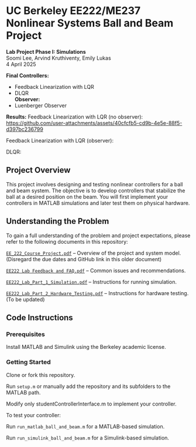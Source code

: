 # UC Berkeley EE222/ME237 Nonlinear Systems Ball and Beam Project

**Lab Project Phase I: Simulations**  
Soomi Lee, Arvind Kruthiventy, Emily Lukas  
4 April 2025  

**Final Controllers:**
- Feedback Linearization with LQR
- DLQR  
**Observer:**
- Luenberger Observer

**Results:**
Feedback Linearization with LQR (no observer):  
https://github.com/user-attachments/assets/40cfcfb5-cd9b-4e5e-88f5-d397bc236799

Feedback Linearization with LQR (observer):

DLQR:




## Project Overview

This project involves designing and testing nonlinear controllers for a ball and beam system. The objective is to develop controllers that stabilize the ball at a desired position on the beam. You will first implement your controllers in MATLAB simulations and later test them on physical hardware.

## Understanding the Problem

To gain a full understanding of the problem and project expectations, please refer to the following documents in this repository:

[`EE_222_Course_Project.pdf`](EE_222_Course_Project.pdf) – Overview of the project and system model. (Disregard the due dates and GitHub link in this older document)

[`EE222 Lab Feedback and FAQ.pdf`](EE222_Lab_Feedback_and_FAQ.pdf) – Common issues and recommendations.

[`EE222_Lab_Part_1_Simulation.pdf`](EE222_Lab_Part_1_Simulation.pdf) – Instructions for running simulation.

[`EE222_Lab_Part_2_Hardware_Testing.pdf`](EE222_Lab_Part_2_Hardware_Testing.pdf) – Instructions for hardware testing. (To be updated)

## Code Instructions

### Prerequisites

Install MATLAB and Simulink using the Berkeley academic license.

### Getting Started

Clone or fork this repository.

Run `setup.m` or manually add the repository and its subfolders to the MATLAB path.

Modify only studentControllerInterface.m to implement your controller.

To test your controller:

Run `run_matlab_ball_and_beam.m` for a MATLAB-based simulation.

Run `run_simulink_ball_and_beam.m` for a Simulink-based simulation.
